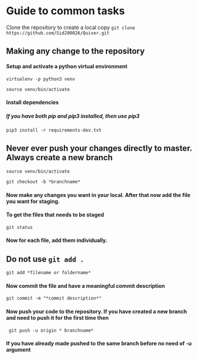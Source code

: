 # Guide to common tasks

Clone the repository to create a local copy
` git clone https://github.com/Sid200026/Quiver.git `   

## Making any change to the repository

#### Setup and activate a python virtual environment
`virtualenv -p python3 venv`

`source venv/bin/activate`

#### Install dependencies

##### If you have both pip and pip3 installed, then use pip3

`pip3 install -r requirements-dev.txt`

## Never ever push your changes directly to master. Always create a new branch


`source venv/bin/activate`

`git checkout -b *branchname*`

#### Now make any changes you want in your local. After that now add the file you want for staging.

#### To get the files that needs to be staged

`git status`

#### Now for each file, add them individually.
## Do not use `git add .`

`git add *filename or foldername* `
  
#### Now commit the file and have a meaningful commit description

`git commit -m "*commit description*"`

#### Now push your code to the repository. If you have created a new branch and need to push it for the first time then

` git push -u origin * branchname*` 
   
#### If you have already made pushed to the same branch before no need of -u argument

